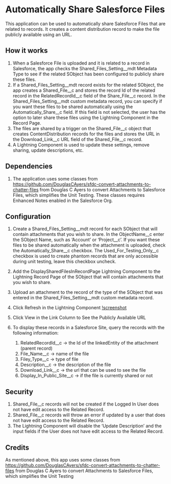 Automatically Share Salesforce Files
====================================

This application can be used to automatically share Salesforce Files that are related to records. It creates a content distribution record to make the file publicly available using an URL. 

How it works
------------

1. When a Salesforce File is uploaded and it is related to a record in Salesforce, the app checks the Shared_Files_Setting__mdt Metadata Type to see if the related SObject has been configured to publicly share these files. 
2. If a Shared_Files_Setting__mdt record exists for the related SObject, the app creates a Shared_File__c and stores the record Id of the related record in the RelatedRecordId__c field of the Share_File__c record. In the Shared_Files_Setting__mdt custom metadata record, you can specify if you want these files to be shared automatically using the Automatically_Share__c field. If this field is not selected, the user has the option to later share these files using the Lightning Component in the Record Page.
3. The files are shared by a trigger on the Shared_File__c object that creates ContentDistribution records for the files and stores the URL in the Download_Link__c URL field of the Shared_File__c record.
4. A Lightning Component is used to update these settings, remove sharing, update descriptions, etc. 

Dependencies
------------

1. The application uses some classes from https://github.com/DouglasCAyers/sfdc-convert-attachments-to-chatter-files from Douglas C Ayers to convert Attachments to Salesforce Files, which simplifies the Unit Testing. These classes requires Enhanced Notes enabled in the Salesforce Org. 


Configuration
-------------
1. Create a Shared_Files_Setting__mdt record for each SObject that will contain attachments that you wish to share. In the ObjectName__c enter the SObject Name, such as ‘Account’ or ‘Project__c’. If you want these files to be shared automatically when the attachment is uploaded, check the Automatically_Share__c checkbox. The Used_For_Testing_Only__c checkbox is used to create phantom records that are only accessible during unit testing, leave this checkbox uncheck. 

2. Add the DisplaySharedFilesInRecordPage Lightning Component to the Lightning Record Page of the SObject that will contain attachments that you wish to share. 

3. Upload an attachment to the record of the type of the SObject that was entered in the Shared_Files_Setting__mdt custom metadata record.
4. Click Refresh in the Lightning Component 
[!screenshot](/lightning-component.jpg)
5. Click View in the Link Column to See the Publicly Available URL 
6. To display these records in a Salesforce Site, query the records with the following information: 
    1. RelatedRecordId__c -> the Id of the linkedEntity of the attachment (parent record) 
    2. File_Name__c -> name of the file
    3. Filey_Type__c -> type of file
    4. Description__c -> the description of the file
    5. Download_Link__c -> the url that can be used to see the file
    6. Display_In_Public_Site__c -> if the file is currently shared or not

Security
--------
1. Shared_File__c records will not be created if the Logged In User does not have edit access to the Related Record. 
2. Shared_File__c records will throw an error if updated by a user that does not have edit access to the Related Record. 
3. The Lightning Component will disable the ‘Update Description’ and the input fields if the User does not have edit access to the Related Record. 

Credits
-------

As mentioned above, this app uses some classes from https://github.com/DouglasCAyers/sfdc-convert-attachments-to-chatter-files from Douglas C Ayers to convert Attachments to Salesforce Files, which simplifies the Unit Testing


